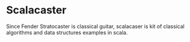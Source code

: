 Scalacaster
===========

Since Fender Stratocaster is classical guitar, scalacaser is kit of classical algorithms and data structures examples in scala.
